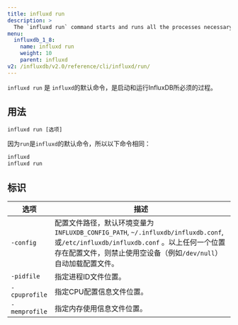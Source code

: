 ```yaml
---
title: influxd run
description: >
  The `influxd run` command starts and runs all the processes necessary for InfluxDB to function.
menu:
  influxdb_1_8:
    name: influxd run
    weight: 10
    parent: influxd
v2: /influxdb/v2.0/reference/cli/influxd/run/
---
```


`influxd run` 是 `influxd`的默认命令，是启动和运行InfluxDB所必须的过程。

## 用法

```
influxd run [选项]
```

因为`run`是`influxd`的默认命令，所以以下命令相同：

```bash
influxd
influxd run
```

## 标识

| 选项          | 描述                                                         |
| ------------- | ------------------------------------------------------------ |
| `-config`     | 配置文件路径，默认环境变量为 `INFLUXDB_CONFIG_PATH`, `~/.influxdb/influxdb.conf`, 或`/etc/influxdb/influxdb.conf` 。以上任何一个位置存在配置文件，则禁止使用空设备（例如`/dev/null`）自动加载配置文件。 |
| `-pidfile`    | 指定进程ID文件位置。                                         |
| `-cpuprofile` | 指定CPU配置信息文件位置。                                    |
| `-memprofile` | 指定内存使用信息文件位置。                                   |
